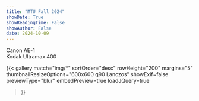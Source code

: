 ```yaml
---
title: "MTU Fall 2024"
showDate: True
showReadingTime: False
showAuthor: False
date: 2024-10-09
---
```

Canon AE-1\
Kodak Ultramax 400

{{< gallery 
  match="img/*" 
  sortOrder="desc" 
  rowHeight="200" 
  margins="5" 
  thumbnailResizeOptions="600x600 q90 Lanczos" 
  showExif=false
  previewType="blur" 
  embedPreview=true 
  loadJQuery=true 
>}}
